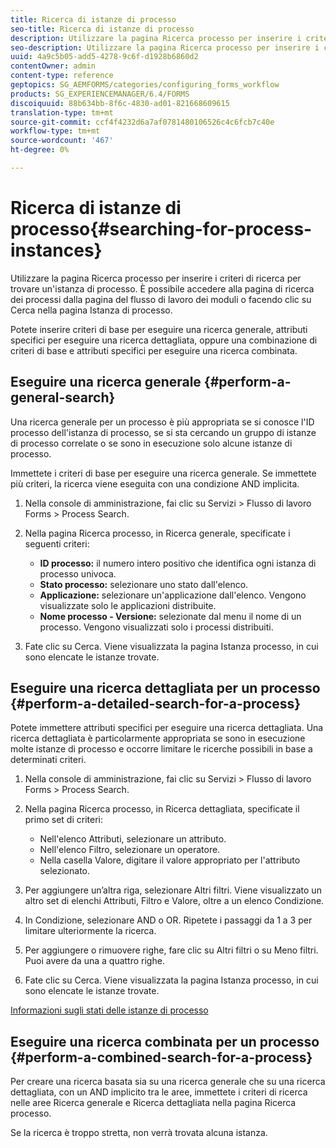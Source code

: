 ```yaml
---
title: Ricerca di istanze di processo
seo-title: Ricerca di istanze di processo
description: Utilizzare la pagina Ricerca processo per inserire i criteri di ricerca per trovare un'istanza di processo.
seo-description: Utilizzare la pagina Ricerca processo per inserire i criteri di ricerca per trovare un'istanza di processo.
uuid: 4a9c5b05-add5-4278-9c6f-d1928b6860d2
contentOwner: admin
content-type: reference
geptopics: SG_AEMFORMS/categories/configuring_forms_workflow
products: SG_EXPERIENCEMANAGER/6.4/FORMS
discoiquuid: 88b634bb-8f6c-4830-ad01-821668609615
translation-type: tm+mt
source-git-commit: ccf4f4232d6a7af0781480106526c4c6fcb7c40e
workflow-type: tm+mt
source-wordcount: '467'
ht-degree: 0%

---
```



# Ricerca di istanze di processo{#searching-for-process-instances}

Utilizzare la pagina Ricerca processo per inserire i criteri di ricerca per trovare un&#39;istanza di processo. È possibile accedere alla pagina di ricerca dei processi dalla pagina del flusso di lavoro dei moduli o facendo clic su Cerca nella pagina Istanza di processo.

Potete inserire criteri di base per eseguire una ricerca generale, attributi specifici per eseguire una ricerca dettagliata, oppure una combinazione di criteri di base e attributi specifici per eseguire una ricerca combinata.

## Eseguire una ricerca generale {#perform-a-general-search}

Una ricerca generale per un processo è più appropriata se si conosce l&#39;ID processo dell&#39;istanza di processo, se si sta cercando un gruppo di istanze di processo correlate o se sono in esecuzione solo alcune istanze di processo.

Immettete i criteri di base per eseguire una ricerca generale. Se immettete più criteri, la ricerca viene eseguita con una condizione AND implicita.

1. Nella console di amministrazione, fai clic su Servizi > Flusso di lavoro Forms > Process Search.
1. Nella pagina Ricerca processo, in Ricerca generale, specificate i seguenti criteri:

   * **ID processo:** il numero intero positivo che identifica ogni istanza di processo univoca.
   * **Stato processo:** selezionare uno stato dall&#39;elenco.
   * **Applicazione:** selezionare un&#39;applicazione dall&#39;elenco. Vengono visualizzate solo le applicazioni distribuite.
   * **Nome processo - Versione:** selezionate dal menu il nome di un processo. Vengono visualizzati solo i processi distribuiti.

1. Fate clic su Cerca. Viene visualizzata la pagina Istanza processo, in cui sono elencate le istanze trovate.

## Eseguire una ricerca dettagliata per un processo {#perform-a-detailed-search-for-a-process}

Potete immettere attributi specifici per eseguire una ricerca dettagliata. Una ricerca dettagliata è particolarmente appropriata se sono in esecuzione molte istanze di processo e occorre limitare le ricerche possibili in base a determinati criteri.

1. Nella console di amministrazione, fai clic su Servizi > Flusso di lavoro Forms > Process Search.
1. Nella pagina Ricerca processo, in Ricerca dettagliata, specificate il primo set di criteri:

   * Nell&#39;elenco Attributi, selezionare un attributo.
   * Nell&#39;elenco Filtro, selezionare un operatore.
   * Nella casella Valore, digitare il valore appropriato per l&#39;attributo selezionato.

1. Per aggiungere un’altra riga, selezionare Altri filtri. Viene visualizzato un altro set di elenchi Attributi, Filtro e Valore, oltre a un elenco Condizione.
1. In Condizione, selezionare AND o OR. Ripetete i passaggi da 1 a 3 per limitare ulteriormente la ricerca.
1. Per aggiungere o rimuovere righe, fare clic su Altri filtri o su Meno filtri. Puoi avere da una a quattro righe.
1. Fate clic su Cerca. Viene visualizzata la pagina Istanza processo, in cui sono elencate le istanze trovate.

[Informazioni sugli stati delle istanze di processo](/help/forms/using/admin-help/processes.md#about-process-instance-statuses)

## Eseguire una ricerca combinata per un processo {#perform-a-combined-search-for-a-process}

Per creare una ricerca basata sia su una ricerca generale che su una ricerca dettagliata, con un AND implicito tra le aree, immettete i criteri di ricerca nelle aree Ricerca generale e Ricerca dettagliata nella pagina Ricerca processo.

Se la ricerca è troppo stretta, non verrà trovata alcuna istanza.

